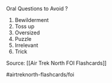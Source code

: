 Oral Questions to Avoid
?
1. Bewilderment
2. Toss up
3. Oversized
4. Puzzle
5. Irrelevant
6. Trick
<!--SR:!2022-09-30,1,230-->

Source: [[Air Trek North FOI Flashcards]]

#airtreknorth-flashcards/foi